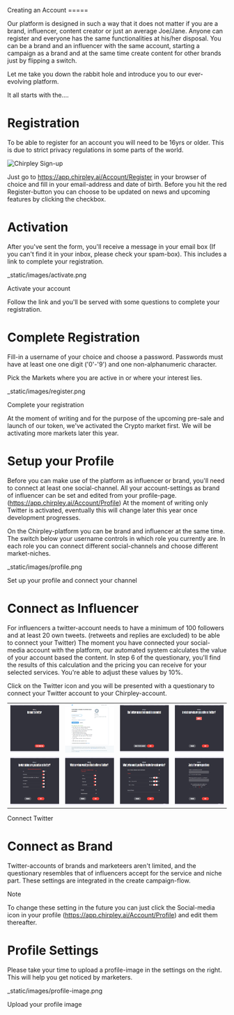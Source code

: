 Creating an Account =====

Our platform is designed in such a way that it does not matter if you
are a brand, influencer, content creator or just an average Joe/Jane.
Anyone can register and everyone has the same functionalities at his/her
disposal. You can be a brand and an influencer with the same account,
starting a campaign as a brand and at the same time create content for
other brands just by flipping a switch.

Let me take you down the rabbit hole and introduce you to our
ever-evolving platform.

It all starts with the....

# Registration

To be able to register for an account you will need to be 16yrs or
older. This is due to strict privacy regulations in some parts of the
world.



![Chirpley Sign-up](\_static/images/signup.png)


Just go to <https://app.chirpley.ai/Account/Register> in your browser of
choice and fill in your email-address and date of birth. Before you hit
the red Register-button you can choose to be updated on news and
upcoming features by clicking the checkbox.

# Activation

After you've sent the form, you'll receive a message in your email box
(If you can't find it in your inbox, please check your spam-box). This
includes a link to complete your registration.

<div class="thumbnail" width="400" data-align="center" alt="Chirpley Activation" data-show_caption="True" title="">

\_static/images/activate.png

Activate your account

</div>

Follow the link and you'll be served with some questions to complete
your registration.

# Complete Registration

Fill-in a username of your choice and choose a password. Passwords must
have at least one one digit ('0'-'9') and one non-alphanumeric
character.

Pick the Markets where you are active in or where your interest lies.

<div class="thumbnail" width="400" data-align="center" alt="Complete Registration" data-show_caption="True" title="">

\_static/images/register.png

Complete your registration

</div>

At the moment of writing and for the purpose of the upcoming pre-sale
and launch of our token, we've activated the Crypto market first. We
will be activating more markets later this year.

# Setup your Profile

Before you can make use of the platform as influencer or brand, you'll
need to connect at least one social-channel. All your account-settings
as brand of influencer can be set and edited from your profile-page.
(<https://app.chirpley.ai/Account/Profile>) At the moment of writing
only Twitter is activated, eventually this will change later this year
once development progresses.

On the Chirpley-platform you can be brand and influencer at the same
time. The switch below your username controls in which role you
currently are. In each role you can connect different social-channels
and choose different market-niches.

<div class="thumbnail" width="800" data-align="center" alt="Setup your profile" data-show_caption="True" title="">

\_static/images/profile.png

Set up your profile and connect your channel

</div>

# Connect as Influencer

For influencers a twitter-account needs to have a minimum of 100
followers and at least 20 own tweets. (retweets and replies are
excluded) to be able to connect your Twitter) The moment you have
connected your social-media account with the platform, our automated
system calculates the value of your account based the content. In step 6
of the questionary, you'll find the results of this calculation and the
pricing you can receive for your selected services. You're able to
adjust these values by 10%.

Click on the Twitter icon and you will be presented with a questionary
to connect your Twitter account to your Chirpley-account.

|                                                   |                                                   |                                                  |                                                  |
| ------------------------------------------------- | ------------------------------------------------- | ------------------------------------------------ | ------------------------------------------------ |
| ![connect1](_static/images/influencer-step1a.png) | ![connect2](_static/images/influencer-step1b.png) | ![connect3](_static/images/influencer-step2.png) | ![connect4](_static/images/influencer-step3.png) |
| ![connect5](_static/images/influencer-step4.png)  | ![connect6](_static/images/influencer-step5.png)  | ![connect7](_static/images/influencer-step6.png) | ![connect8](_static/images/influencer-step7.png) |

Connect Twitter

# Connect as Brand

Twitter-accounts of brands and marketeers aren't limited, and the
questionary resembles that of influencers accept for the service and
niche part. These settings are integrated in the create campaign-flow.

<div class="note">

<div class="title">

Note

</div>

</div>

To change these setting in the future you can just click the
Social-media icon in your profile
(<https://app.chirpley.ai/Account/Profile>) and edit them thereafter.

# Profile Settings

Please take your time to upload a profile-image in the settings on the
right. This will help you get noticed by marketers.

<div class="thumbnail" width="400" data-align="center" alt="Profile settings" data-show_caption="True" title="">

\_static/images/profile-image.png

Upload your profile image

</div>
